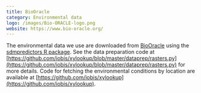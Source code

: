 ```yaml
---
title: BioOracle
category: Environmental data
logo: /images/Bio-ORACLE-logo.png
website: https://www.bio-oracle.org/
---
```


The environmental data we use are downloaded from [BioOracle](https://www.bio-oracle.org/) using the [sdmpredictors R package](https://cran.r-project.org/web/packages/sdmpredictors/index.html). See the data preparation code at [https://github.com/iobis/xylookup/blob/master/dataprep/rasters.py](https://github.com/iobis/xylookup/blob/master/dataprep/rasters.py) for more details. Code for fetching the environmental conditions by location are available at [https://github.com/iobis/xylookup](https://github.com/iobis/xylookup). 